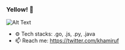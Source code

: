 ### Yellow! :cowboy_hat_face:

![Alt Text](https://media.giphy.com/media/11dR2hEgtN5KoM/giphy.gif)

- ⚙️ Tech stacks: .go, .js, .py, .java
- 📫 Reach me: https://twitter.com/khamiruf

<!--
**khamiruf/khamiruf** is a ✨ _special_ ✨ repository because its `README.md` (this file) appears on your GitHub profile.

Here are some ideas to get you started:

- 🔭 I’m currently working on ...
- 🌱 I’m currently learning ...
- 👯 I’m looking to collaborate on ...
- 🤔 I’m looking for help with ...
- 💬 Ask me about ...
- 📫 How to reach me: ...
- 😄 Pronouns: ...
- ⚡ Fun fact: ...
-->
